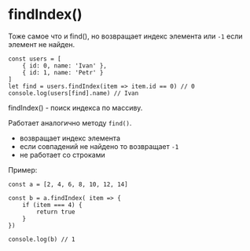 # findIndex()
Тоже самое что и find(), но возвращает индекс элемента или `-1` если элемент не найден.

    const users = [
        { id: 0, name: 'Ivan' },
        { id: 1, name: 'Petr' }
    ]
    let find = users.findIndex(item => item.id == 0) // 0
    console.log(users[find].name) // Ivan

findIndex() - поиск индекса по массиву.

Работает аналогично методу `find()`.

- возвращает индекс элемента
- если совпадений не найдено то возвращает `-1`
- не работает со строками

Пример:

    const a = [2, 4, 6, 8, 10, 12, 14]

    const b = a.findIndex( item => {
        if (item === 4) {
            return true
        }
    })

    console.log(b) // 1
